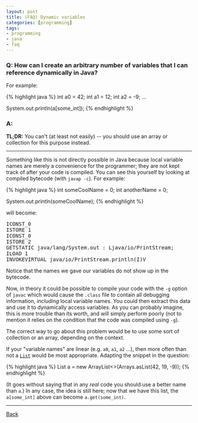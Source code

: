 ```yaml
---
layout: post
title: (FAQ) Dynamic variables
categories: [programming]
tags:
- programming
- java
- faq
---
```


### Q: How can I create an arbitrary number of variables that I can reference dynamically in Java?

For example:

{% highlight java %}
int a0 = 42;
int a1 = 12;
int a2 = -9;
...    

System.out.println(a[some_int]);
{% endhighlight %}

### A:

**TL;DR:** You can't (at least not easily) -- you should use an array or collection for this purpose instead.

---

Something like this is not directly possible in Java because local variable names are merely a convenience for the programmer; they are not kept track of after your code is compiled. You can see this yourself by looking at compiled bytecode (with `javap -c`). For example:

{% highlight java %}
int someCoolName = 0;
int anotherName = 0;
		
System.out.println(someCoolName);
{% endhighlight %}

will become:

<pre>
ICONST_0
ISTORE 1
ICONST_0
ISTORE 2
GETSTATIC java/lang/System.out : Ljava/io/PrintStream;
ILOAD 1
INVOKEVIRTUAL java/io/PrintStream.println(I)V
</pre>
    
Notice that the names we gave our variables do not show up in the bytecode.

Now, in theory it could be possible to compile your code with the `-g` option of `javac` which would cause the `.class` file to contain all debugging information, *including* local variable names. You could then extract this data and use it to dynamically access variables. As you can probably imagine, this is more trouble than its worth, and will simply perform poorly (not to mention it relies on the condition that the code was compiled using `-g`).

The correct way to go about this problem would be to use some sort of collection or an array, depending on the context.

If your "variable names" are linear (e.g. `a0`, `a1`, `a2` …), then more often than not a [`List`](http://docs.oracle.com/javase/7/docs/api/java/util/List.html) would be most appropriate. Adapting the snippet in the question:

{% highlight java %}
List<Integer> a = new ArrayList<>(Arrays.asList(42, 19, -9));
{% endhighlight %}
    
(It goes without saying that in any *real* code you should use a better name than `a`.) In any case, the idea is still here; now that we have this list, the `a[some_int]` above can become `a.get(some_int)`.

---

[Back](.)
